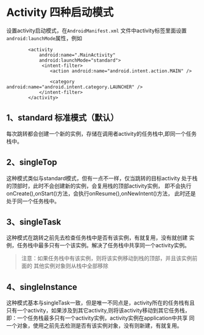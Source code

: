 Activity 四种启动模式
===============
设置activity启动模式，在`AndroidManifest.xml`
文件中activity标签里面设置`android:launchMode`属性，例如
```
        <activity
            android:name=".MainActivity"
            android:launchMode="standard">
             <intent-filter>
                <action android:name="android.intent.action.MAIN" />

                <category android:name="android.intent.category.LAUNCHER" />
            </intent-filter>
        </activity>

```
## 1、standard 标准模式（默认）
 每次跳转都会创建一个新的实例，存储在调用者activity的任务栈中,即同一个任务栈中。

## 2、singleTop
 这种模式类似与standard模式，但有一点不一样，仅当跳转的目标activity
 处于栈的顶部时，此时不会创建新的实例，会复用栈的顶部activity实例，
 即不会执行onCreate(),onStart()方法，会执行onResume(),onNewIntent()方法，
 此时还是处于同一个任务栈中。

## 3、singleTask
 这种模式在跳转之前先去检查任务栈中是否有该实例，有就复用，没有就创建
 实例，任务栈中最多只有一个该实例。解决了任务栈中共享同一个activity实例。

 > 注意：如果任务栈中有该实例，则将该实例移动到栈的顶部，并且该实例前面的
 其他实例对象则从栈中全部移除

## 4、singleInstance
这种模式基本与singleTask一致，但是唯一不同点是，activity所在的任务栈有且
只有一个activity，如果涉及到其它activity,则将该activity移动到其它任务栈，
即：一个任务栈最多只有一个activity实例，activity实例在application中共享
同一个对象，使用之前先去检测是否有该实例对象，没有则新建，有就复用。

